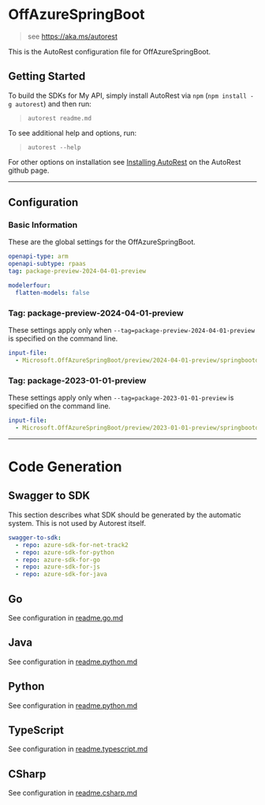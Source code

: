 # OffAzureSpringBoot

> see https://aka.ms/autorest

This is the AutoRest configuration file for OffAzureSpringBoot.

## Getting Started

To build the SDKs for My API, simply install AutoRest via `npm` (`npm install -g autorest`) and then run:

> `autorest readme.md`

To see additional help and options, run:

> `autorest --help`

For other options on installation see [Installing AutoRest](https://aka.ms/autorest/install) on the AutoRest github page.

---

## Configuration

### Basic Information

These are the global settings for the OffAzureSpringBoot.

``` yaml
openapi-type: arm
openapi-subtype: rpaas
tag: package-preview-2024-04-01-preview
```

``` yaml
modelerfour:
  flatten-models: false
```

### Tag: package-preview-2024-04-01-preview

These settings apply only when `--tag=package-preview-2024-04-01-preview` is specified on the command line.

```yaml $(tag) == 'package-preview-2024-04-01-preview'
input-file:
  - Microsoft.OffAzureSpringBoot/preview/2024-04-01-preview/springbootdiscovery.json
```
### Tag: package-2023-01-01-preview

These settings apply only when `--tag=package-2023-01-01-preview` is specified on the command line.

``` yaml $(tag) == 'package-2023-01-01-preview'
input-file:
  - Microsoft.OffAzureSpringBoot/preview/2023-01-01-preview/springbootdiscovery.json
```

---

# Code Generation

## Swagger to SDK

This section describes what SDK should be generated by the automatic system.
This is not used by Autorest itself.

``` yaml $(swagger-to-sdk)
swagger-to-sdk:
  - repo: azure-sdk-for-net-track2
  - repo: azure-sdk-for-python
  - repo: azure-sdk-for-go
  - repo: azure-sdk-for-js
  - repo: azure-sdk-for-java
```

## Go

See configuration in [readme.go.md](./readme.go.md)

## Java

See configuration in [readme.python.md](./readme.java.md)

## Python

See configuration in [readme.python.md](./readme.python.md)

## TypeScript

See configuration in [readme.typescript.md](./readme.typescript.md)

## CSharp

See configuration in [readme.csharp.md](./readme.csharp.md)
